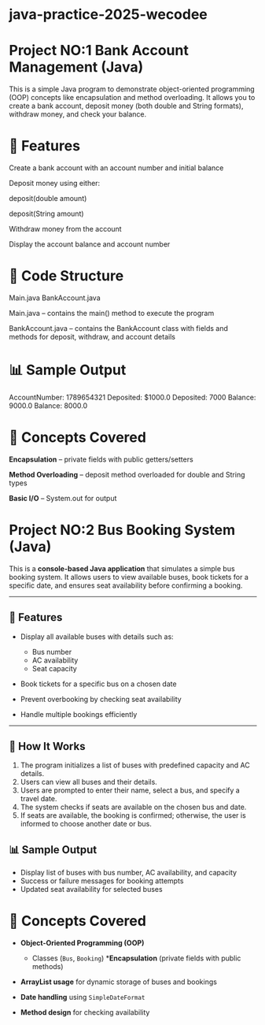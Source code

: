 # java-practice-2025-wecodee
# Project NO:1 Bank Account Management (Java)

This is a simple Java program to demonstrate object-oriented programming (OOP) concepts like encapsulation and method overloading.
It allows you to create a bank account, deposit money (both double and String formats), withdraw money, and check your balance.

# 🚀 Features

Create a bank account with an account number and initial balance

Deposit money using either:

deposit(double amount)

deposit(String amount)

Withdraw money from the account

Display the account balance and account number

# 📝 Code Structure
Main.java
BankAccount.java


Main.java – contains the main() method to execute the program

BankAccount.java – contains the BankAccount class with fields and methods for deposit, withdraw, and account details

# 📊 Sample Output

AccountNumber: 1789654321
Deposited: $1000.0
Deposited: 7000
Balance: 9000.0
Balance: 8000.0

# 📝 Concepts Covered

**Encapsulation** – private fields with public getters/setters

**Method Overloading** – deposit method overloaded for double and String types

**Basic I/O** – System.out for output


# Project NO:2 Bus Booking System (Java)

This is a **console-based Java application** that simulates a simple bus booking system.
It allows users to view available buses, book tickets for a specific date, and ensures seat availability before confirming a booking.

---

## 🚀 Features

* Display all available buses with details such as:

  * Bus number
  * AC availability
  * Seat capacity
* Book tickets for a specific bus on a chosen date
* Prevent overbooking by checking seat availability
* Handle multiple bookings efficiently

---

## 📝 How It Works

1. The program initializes a list of buses with predefined capacity and AC details.
2. Users can view all buses and their details.
3. Users are prompted to enter their name, select a bus, and specify a travel date.
4. The system checks if seats are available on the chosen bus and date.
5. If seats are available, the booking is confirmed; otherwise, the user is informed to choose another date or bus.


## 📊 Sample Output

* Display list of buses with bus number, AC availability, and capacity
* Success or failure messages for booking attempts
* Updated seat availability for selected buses


# 📝 Concepts Covered

* **Object-Oriented Programming (OOP)**

  * Classes (`Bus`, `Booking`)
  ***Encapsulation** (private fields with public methods)
* **ArrayList usage** for dynamic storage of buses and bookings
* **Date handling** using `SimpleDateFormat`
* **Method design** for checking availability



